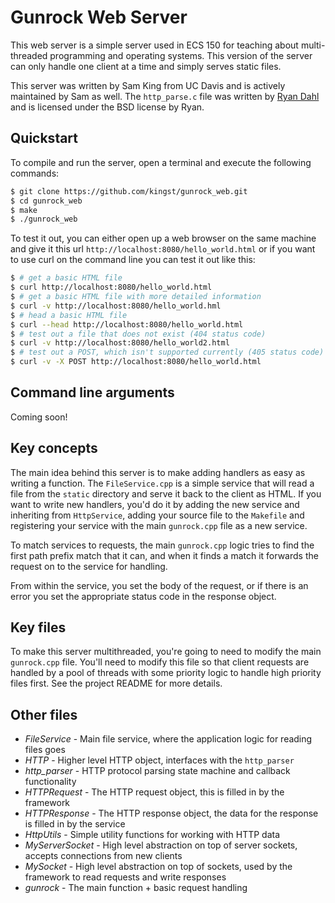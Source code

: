 # Gunrock Web Server
This web server is a simple server used in ECS 150 for teaching about multi-threaded programming and operating systems. This version of the server can only handle one client at a time and simply serves static files.

This server was written by Sam King from UC Davis and is actively maintained by Sam as well. The `http_parse.c` file was written by [Ryan Dahl](https://github.com/ry) and is licensed under the BSD license by Ryan.

## Quickstart
To compile and run the server, open a terminal and execute the following commands:
```bash
$ git clone https://github.com/kingst/gunrock_web.git
$ cd gunrock_web
$ make
$ ./gunrock_web
```

To test it out, you can either open up a web browser on the same machine and give it this url `http://localhost:8080/hello_world.html` or if you want to use curl on the command line you can test it out like this:
```bash
$ # get a basic HTML file
$ curl http://localhost:8080/hello_world.html
$ # get a basic HTML file with more detailed information
$ curl -v http://localhost:8080/hello_world.hml
$ # head a basic HTML file
$ curl --head http://localhost:8080/hello_world.html
$ # test out a file that does not exist (404 status code)
$ curl -v http://localhost:8080/hello_world2.html
$ # test out a POST, which isn't supported currently (405 status code)
$ curl -v -X POST http://localhost:8080/hello_world.html
```

## Command line arguments
Coming soon!

## Key concepts
The main idea behind this server is to make adding handlers as easy as writing a function. The `FileService.cpp` is a simple service that will read a file from the `static` directory and serve it back to the client as HTML. If you want to write new handlers, you'd do it by adding the new service and inheriting from `HttpService`, adding your source file to the `Makefile` and registering your service with the main `gunrock.cpp` file as a new service.

To match services to requests, the main `gunrock.cpp` logic tries to find the first path prefix match that it can, and when it finds a match it forwards the request on to the service for handling.

From within the service, you set the body of the request, or if there is an error you set the appropriate status code in the response object.

## Key files
To make this server multithreaded, you're going to need to modify the main `gunrock.cpp` file. You'll need to modify this file so that client requests are handled by a pool of threads with some priority logic to handle high priority files first. See the project README for more details.

## Other files
- *FileService* - Main file service, where the application logic for reading files goes
- *HTTP* - Higher level HTTP object, interfaces with the `http_parser`
- *http_parser* - HTTP protocol parsing state machine and callback functionality
- *HTTPRequest* - The HTTP request object, this is filled in by the framework
- *HTTPResponse* - The HTTP response object, the data for the response is filled in by the service
- *HttpUtils* - Simple utility functions for working with HTTP data
- *MyServerSocket* - High level abstraction on top of server sockets, accepts connections from new clients
- *MySocket* - High level abstraction on top of sockets, used by the framework to read requests and write responses
- *gunrock* - The main function + basic request handling
